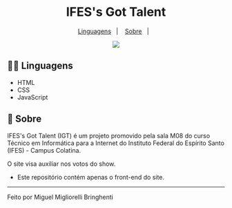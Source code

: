 <h1 align="center"><stroke>IFES's Got Talent</stroke></h1>

<p align="center">
  <a href="#-linguagens">Linguagens</a>&nbsp;&nbsp;&nbsp;|&nbsp;&nbsp;&nbsp;
  <a href="#memo-sobre">Sobre</a>&nbsp;&nbsp;&nbsp;|&nbsp;&nbsp;&nbsp;
</p>

<p align="center">
<img src="http://img.shields.io/static/v1?label=STATUS&message=EM%20DESENVOLVIMENTO&color=GREEN&style=for-the-badge">
</p>

## 👨‍💻 Linguagens

- HTML
- CSS
- JavaScript

## :memo: Sobre

IFES's Got Talent (IGT) é um projeto promovido pela sala M08 do curso Técnico em Informática para a Internet do Instituto Federal do Espírito Santo (IFES) - Campus Colatina.

O site visa auxiliar nos votos do show.

- Este repositório contém apenas o front-end do site.

---

Feito por Miguel Migliorelli Bringhenti
